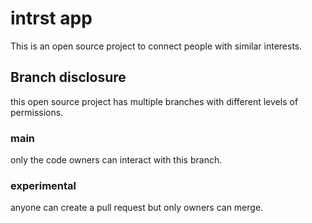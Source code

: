 # intrst app
This is an open source project to connect people with similar interests.
## Branch disclosure
this open source project has multiple branches with different levels of permissions.
### main
only the code owners can interact with this branch.
### experimental
anyone can create a pull request but only owners can merge.
